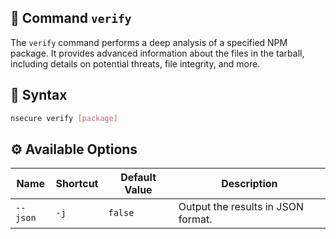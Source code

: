 ## 📝 Command `verify`

The `verify` command performs a deep analysis of a specified NPM package. It provides advanced information about the files in the tarball, including details on potential threats, file integrity, and more.

## 📜 Syntax

```bash
nsecure verify [package]
```

## ⚙️ Available Options

| Name | Shortcut | Default Value | Description |
|---|---|---|---|
| `--json` | `-j` | `false` | Output the results in JSON format. |

